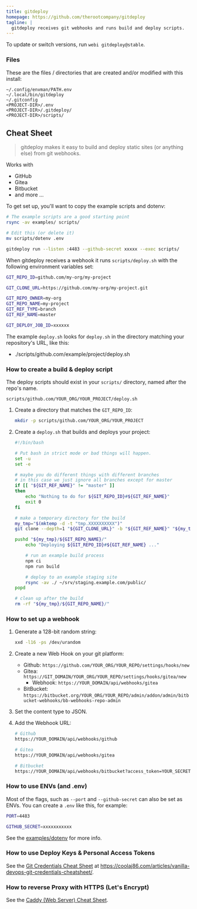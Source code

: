 ```yaml
---
title: gitdeploy
homepage: https://github.com/therootcompany/gitdeploy
tagline: |
  gitdeploy receives git webhooks and runs build and deploy scripts.
---
```


To update or switch versions, run `webi gitdeploy@stable`.

### Files

These are the files / directories that are created and/or modified with this
install:

```text
~/.config/envman/PATH.env
~/.local/bin/gitdeploy
~/.gitconfig
<PROJECT-DIR>/.env
<PROJECT-DIR>/.gitdeploy/
<PROJECT-DIR>/scripts/
```

## Cheat Sheet

> gitdeploy makes it easy to build and deploy static sites (or anything else)
> from git webhooks.

Works with

- GitHub
- Gitea
- Bitbucket
- and more ...

To get set up, you'll want to copy the example scripts and dotenv:

```sh
# The example scripts are a good starting point
rsync -av examples/ scripts/

# Edit this (or delete it)
mv scripts/dotenv .env
```

```sh
gitdeploy run --listen :4483 --github-secret xxxxx --exec scripts/
```

When gitdeploy receives a webhook it runs `scripts/deploy.sh` with the following
environment variables set:

```sh
GIT_REPO_ID=github.com/my-org/my-project

GIT_CLONE_URL=https://github.com/my-org/my-project.git

GIT_REPO_OWNER=my-org
GIT_REPO_NAME=my-project
GIT_REF_TYPE=branch
GIT_REF_NAME=master

GIT_DEPLOY_JOB_ID=xxxxxx
```

The example `deploy.sh` looks for `deploy.sh` in the directory matching your
repository's URL, like this:

- ./scripts/github.com/example/project/deploy.sh

### How to create a build & deploy script

The deploy scripts should exist in your `scripts/` directory, named after the
repo's name.

```text
scripts/github.com/YOUR_ORG/YOUR_PROJECT/deploy.sh
```

1. Create a directory that matches the `GIT_REPO_ID`:
   ```sh
   mkdir -p scripts/github.com/YOUR_ORG/YOUR_PROJECT
   ```
2. Create a `deploy.sh` that builds and deploys your project:

   ```sh
   #!/bin/bash

   # Put bash in strict mode or bad things will happen.
   set -u
   set -e

   # maybe you do different things with different branches
   # in this case we just ignore all branches except for master
   if [[ "${GIT_REF_NAME}" != "master" ]]
   then
       echo "Nothing to do for ${GIT_REPO_ID}#${GIT_REF_NAME}"
       exit 0
   fi

   # make a temporary directory for the build
   my_tmp="$(mktemp -d -t "tmp.XXXXXXXXXX")"
   git clone --depth=1 "${GIT_CLONE_URL}" -b "${GIT_REF_NAME}" "${my_tmp}/${GIT_REPO_NAME}"

   pushd "${my_tmp}/${GIT_REPO_NAME}/"
       echo "Deploying ${GIT_REPO_ID}#${GIT_REF_NAME} ..."

       # run an example build process
       npm ci
       npm run build

       # deploy to an example staging site
       rsync -av ./ ~/srv/staging.example.com/public/
   popd

   # clean up after the build
   rm -rf "${my_tmp}/${GIT_REPO_NAME}/"
   ```

### How to set up a webhook

1. Generate a 128-bit random string:
   ```sh
   xxd -l16 -ps /dev/urandom
   ```
2. Create a new Web Hook on your git platform:
   - Github: `https://github.com/YOUR_ORG/YOUR_REPO/settings/hooks/new`
   - Gitea: `https://GIT_DOMAIN/YOUR_ORG/YOUR_REPO/settings/hooks/gitea/new`
     - Webhook: `https://YOUR_DOMAIN/api/webhooks/gitea`
   - BitBucket:
     `https://bitbucket.org/YOUR_ORG/YOUR_REPO/admin/addon/admin/bitbucket-webhooks/bb-webhooks-repo-admin`
3. Set the content type to JSON.
4. Add the Webhook URL:

   ```sh
   # Github
   https://YOUR_DOMAIN/api/webhooks/github

   # Gitea
   https://YOUR_DOMAIN/api/webhooks/gitea

   # Bitbucket
   https://YOUR_DOMAIN/api/webhooks/bitbucket?access_token=YOUR_SECRET
   ```

### How to use ENVs (and .env)

Most of the flags, such as `--port` and `--github-secret` can also be set as
ENVs. You can create a `.env` like this, for example:

```sh
PORT=4483

GITHUB_SECRET=xxxxxxxxxxx
```

See the
[examples/dotenv](https://git.rootprojects.org/root/gitdeploy/src/branch/master/examples/dotenv)
for more info.

### How to use Deploy Keys & Personal Access Tokens

See the
[Git Credentials Cheat Sheet](https://coolaj86.com/articles/vanilla-devops-git-credentials-cheatsheet/)
at <https://coolaj86.com/articles/vanilla-devops-git-credentials-cheatsheet/>.

### How to reverse Proxy with HTTPS (Let's Encrypt)

See the [Caddy (Web Server) Cheat Sheet](https://webinstall.dev/caddy).
